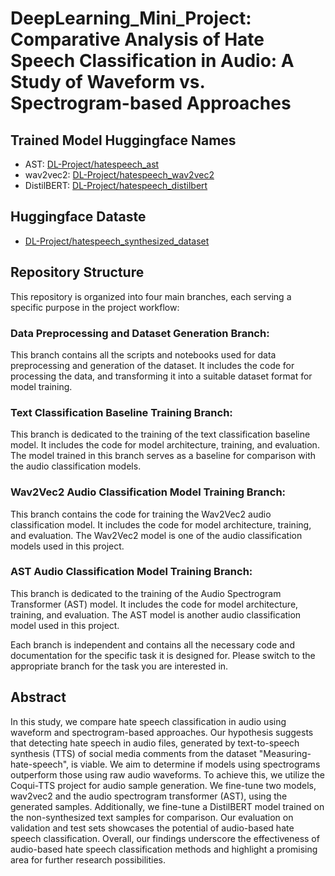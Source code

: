 # DeepLearning_Mini_Project: Comparative Analysis of Hate Speech Classification in Audio: A Study of Waveform vs. Spectrogram-based Approaches

## Trained Model Huggingface Names
- AST: [DL-Project/hatespeech_ast](https://huggingface.co/DL-Project/hatespeech_ast)
- wav2vec2: [DL-Project/hatespeech_wav2vec2](https://huggingface.co/DL-Project/hatespeech_wav2vec2)
- DistilBERT: [DL-Project/hatespeech_distilbert](https://huggingface.co/DL-Project/hatespeech_distilbert)

## Huggingface Dataste
- [DL-Project/hatespeech_synthesized_dataset](https://huggingface.co/datasets/DL-Project/hatespeech_synthesized_dataset)

## Repository Structure

This repository is organized into four main branches, each serving a specific purpose in the project workflow:  
### Data Preprocessing and Dataset Generation Branch:
This branch contains all the scripts and notebooks used for data
preprocessing and generation of the dataset. It includes the code for processing the data, and
transforming it into a suitable dataset format for model training.

### Text Classification Baseline Training Branch: 
This branch is dedicated to the training of the text classification
baseline model. It includes the code for model architecture, training, and evaluation. The model trained in this branch
serves as a baseline for comparison with the audio classification models.

### Wav2Vec2 Audio Classification Model Training Branch:
This branch contains the code for training the Wav2Vec2 audio
classification model. It includes the code for model architecture, training, and evaluation. The Wav2Vec2 model is one
of the audio classification models used in this project.

### AST Audio Classification Model Training Branch:
This branch is dedicated to the training of the Audio Spectrogram
Transformer (AST) model. It includes the code for model architecture, training, and evaluation. The AST model is another
audio classification model used in this project.

Each branch is independent and contains all the necessary code and documentation for the specific task it is designed
for. Please switch to the appropriate branch for the task you are interested in.

## Abstract
In this study, we compare hate speech classification in audio using waveform and spectrogram-based approaches. Our
hypothesis suggests that detecting hate speech in audio files, generated by text-to-speech synthesis (TTS) of social
media comments from the dataset "Measuring-hate-speech", is viable. We aim to determine if models using spectrograms
outperform those using raw audio waveforms. To achieve this, we utilize the Coqui-TTS project for audio sample
generation. We fine-tune two models, wav2vec2 and the audio spectrogram transformer (AST), using the generated samples.
Additionally, we fine-tune a DistilBERT model trained on the non-synthesized text samples for comparison. Our evaluation
on validation and test sets showcases the potential of audio-based hate speech classification. Overall, our findings
underscore the effectiveness of audio-based hate speech classification methods and highlight a promising area for
further research possibilities.
